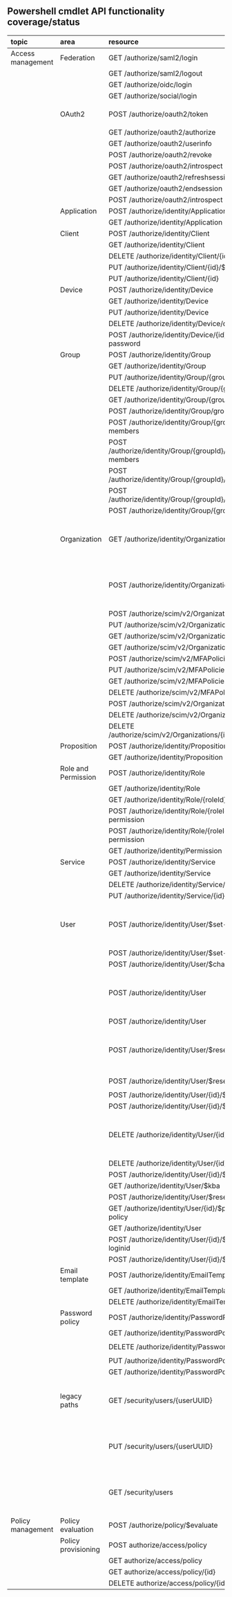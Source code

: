 ## Powershell cmdlet API functionality coverage/status
|topic|area|resource|version|Status|cmdlet(s)|Notes|
|:----|:---|:-------|:-----:|:----:|:-----|:----|
|Access management|Federation|GET /authorize/saml2/login|1|Future||
|||GET /authorize/saml2/logout|1|Future||
|||GET /authorize/oidc/login|1|Future||
|||GET /authorize/social/login|1|Future||
||OAuth2|POST /authorize/oauth2/token|2|Supported|`Get-AuthorizationHeader`, `Get-TokenFromJWT`|
|||GET /authorize/oauth2/authorize|2|Future||
|||GET /authorize/oauth2/userinfo|2|Supported|`Get-UserInfo`|
|||POST /authorize/oauth2/revoke|2|Future||
|||POST /authorize/oauth2/introspect|3|Supported|`Get-Introspect`|
|||GET /authorize/oauth2/refreshsession|2|Future||
|||GET /authorize/oauth2/endsession|2|Future||
|||POST /authorize/oauth2/introspect|3|Supported|`Get-Introspect`|
||Application|POST /authorize/identity/Application|1|Supported|`Add-Application`|
|||GET /authorize/identity/Application|1|Supported|`Get-Applications`||
||Client|POST /authorize/identity/Client|1|Supported|`Add-Client`|
|||GET /authorize/identity/Client|1|Supported|`Get-Clients`|
|||DELETE /authorize/identity/Client/{id}|1|Supported|`Remove-Client`|
|||PUT /authorize/identity/Client/{id}/$scopes|1|Supported|`Set-ClientScopes`|
|||PUT /authorize/identity/Client/{id}|1|Supported|`Set-Client`|
||Device|POST /authorize/identity/Device|1|Future||
|||GET /authorize/identity/Device|1|Future||
|||PUT /authorize/identity/Device|1|Future||
|||DELETE /authorize/identity/Device/deviceid|1|Future||
|||POST /authorize/identity/Device/{id}/$change-password|1|Future||
||Group|POST /authorize/identity/Group|1|Supported|`Add-Group`|
|||GET /authorize/identity/Group|1|Supported|`Get-Groups`|
|||PUT /authorize/identity/Group/{groupId}|1|Future||
|||DELETE /authorize/identity/Group/{groupId}|1|Supported|`Remove-Group`|
|||GET /authorize/identity/Group/{groupId}|1|Supported|`Get-Group`|
|||POST /authorize/identity/Group/groupID/$remove|1|Supported|`Remove-GroupIdentity`|
|||POST /authorize/identity/Group/{groupId}/$add-members|1|Supported|`Set-GroupMember`|
|||POST /authorize/identity/Group/{groupId}/$remove-members|1|Supported|`Remove-GroupMember`||
|||POST /authorize/identity/Group/{groupId}/$assign-role|1|Supported|`Set-GroupRole`|
|||POST /authorize/identity/Group/{groupId}/$remove-role|1|Supported|`Clear-GroupRole`|
|||POST /authorize/identity/Group/{groupID}/$assign|1|Supported|`Set-GroupIdentity`|
||Organization|GET /authorize/identity/Organization|1|No Support|-|no plans to support old API|
|||POST /authorize/identity/Organization/{id}/$mfa|1|No Support|-|no plans to support old API|
|||POST /authorize/scim/v2/Organizations|2|Supported|`Add-Org`|
|||PUT /authorize/scim/v2/Organizations/{id}|2|Supported|`Set-Org`|
|||GET /authorize/scim/v2/Organizations/{id}|2|Supported|`Get-Org`|
|||GET /authorize/scim/v2/Organizations|2|Supported|`Get-Orgs`|
|||POST /authorize/scim/v2/MFAPolicies|2|Supported|`Add-MFAPolicy`|
|||PUT /authorize/scim/v2/MFAPolicies/{id}|2|Supported|`Set-MfaPolicy`|
|||GET /authorize/scim/v2/MFAPolicies/{id}|2|Supported|`Get-MfaPolicy`|
|||DELETE /authorize/scim/v2/MFAPolicies/{id}|2|Supported|`Remove-MfaPolicy`|
|||POST /authorize/scim/v2/Organizations/{id}/status|2|Supported|`Set-Org`|
|||DELETE /authorize/scim/v2/Organizations/{id}|2|Supported|`Remove-Org`|
|||DELETE /authorize/scim/v2/Organizations/{id}/deleteStatus|2|Supported|`Get-OrgRemoveStatus`|
||Proposition|POST /authorize/identity/Proposition|1|Supported|`Add-Proposition`|
|||GET /authorize/identity/Proposition|1|Supported|`Get-Propositions`|
||Role and Permission|POST /authorize/identity/Role|1|Supported|`Add-Role`|
|||GET /authorize/identity/Role|1|Supported|`Get-Roles`|
|||GET /authorize/identity/Role/{roleId}|1|Supported|`Get-Role`|
|||POST /authorize/identity/Role/{roleId}/$assign-permission|1|Supported|`Add-Permissions`|
|||POST /authorize/identity/Role/{roleId}/$remove-permission|1|Supported|`Remove-Permissions`|
|||GET /authorize/identity/Permission|1|Supported|`Get-Permissions`|
||Service|POST /authorize/identity/Service|1|Supported|`Add-Service`|
|||GET /authorize/identity/Service|1|Supported|`Get-Service`|
|||DELETE /authorize/identity/Service/{id}|1|Supported|`Remove-Service`|
|||PUT /authorize/identity/Service/{id}/$scopes|1|Future||
||User|POST /authorize/identity/User/$set-password|1|No Support|-|no plans to support old API|
|||POST /authorize/identity/User/$set-password|2|Supported|`Set-UserPassword`|
|||POST /authorize/identity/User/$change-password|1|Supported|`New-UserPassword`|
|||POST /authorize/identity/User|1|No Support|-|no plans to support old API|
|||POST /authorize/identity/User|2|Supported|`Add-User`|
|||POST /authorize/identity/User/$resend-activation|1|No Support|-|no plans to support old API|
|||POST /authorize/identity/User/$resend-activation|2|Supported|`New-UserResendActivation`|
|||POST /authorize/identity/User/{id}/$mfa|1|Future||
|||POST /authorize/identity/User/{id}/$unlock|1|Supported|`Set-UserUnlock`|
|||DELETE /authorize/identity/User/{id}|1|No Suppprt|-|no plans to support old API|
|||DELETE /authorize/identity/User/{id}|2|Supported|`Remove-User`|
|||POST /authorize/identity/User/{id}/$kba|1|Supported|`Set-UserKba`|
|||GET /authorize/identity/User/$kba|1|Supported|`Get-UserKba`|
|||POST /authorize/identity/User/$reset-password|1|Supported|`Reset-UserPassword`|
|||GET /authorize/identity/User/{id}/$password-policy|1|Future||
|||GET /authorize/identity/User|2|Supported|`Get-UserIds`|
|||POST /authorize/identity/User/{id}/$change-loginid|2|Supported|`Set-UserNewLoginId`|
|||POST /authorize/identity/User/{id}/$mfa-reset|2|Supported|`Reset-UserMfa`|
||Email template|POST /authorize/identity/EmailTemplate|1|Future||
|||GET /authorize/identity/EmailTemplate|1|Future||
|||DELETE /authorize/identity/EmailTemplate/{id}|1|Future||
||Password policy|POST /authorize/identity/PasswordPolicy|1|Supported|`Add-PasswordPolicy`||
|||GET /authorize/identity/PasswordPolicy|1|Supported|`Get-PasswordPolicies`|
|||DELETE /authorize/identity/PasswordPolicy/{id}|1|Supported|`Remove-PasswordPolicy`|
|||PUT /authorize/identity/PasswordPolicy/{id}|1|Supported|`Set-PasswordPolicy`|
|||GET /authorize/identity/PasswordPolicy/{id}|1|Supported|`Get-PasswordPolicy`|
||legacy paths|GET /security/users/{userUUID}|1|No Support||no plans to support old API
|||PUT /security/users/{userUUID}|1|Future|No Support|no plans to support old API
|||GET /security/users|1|Future|No Support|no plans to support old API
|Policy management|Policy evaluation|POST /authorize/policy/$evaluate|3|Supported|`Get-Evaluate`|
||Policy provisioning|POST authorize/access/policy|1|Future||
|||GET authorize/access/policy|1|Future||
|||GET authorize/access/policy/{id}|1|Future||
|||DELETE authorize/access/policy/{id}|1|Future||